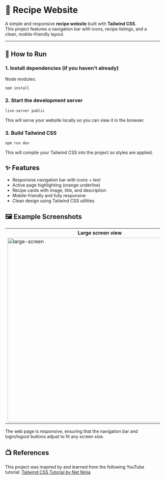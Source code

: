 # 🍳 Recipe Website

A simple and responsive **recipe website** built with **Tailwind CSS**.  
This project features a navigation bar with icons, recipe listings, and a clean, mobile-friendly layout.

---

## 🏃 How to Run

### 1. Install dependencies (if you haven’t already)
Node modules:
```bash
npm install
```

### 2. Start the development server
```bash
live-server public
```
This will serve your website locally so you can view it in the browser.

### 3. Build Tailwind CSS
```bash
npm run dev
```
This will compile your Tailwind CSS into the project so styles are applied.

## ✨ Features
- Responsive navigation bar with icons + text
- Active page highlighting (orange underline)
- Recipe cards with image, title, and description
- Mobile-friendly and fully responsive
- Clean design using Tailwind CSS utilities

## 🖼 Example Screenshots
<table>
  <tr>
    <th>Large screen view</th>
    <th>Small screen view</th>
  </tr>
  <tr>
    <td>
      <img height="600" alt="large-screen" src="https://github.com/user-attachments/assets/64149a99-62c3-41d7-98e7-3fd803a82a39" />
    </td>
    <td>
      <img height="600" alt="small-screen" src="https://github.com/user-attachments/assets/da9173ec-1149-4c65-8bf2-b3bebf47c8d4" />
    </td>
  </tr>
</table>
The web page is responsive, ensuring that the navigation bar and login/logout buttons adjust to fit any screen size.

## 📺 References
This project was inspired by and learned from the following YouTube tutorial:
<a href="https://www.youtube.com/watch?v=bxmDnn7lrnk&list=PL4cUxeGkcC9gpXORlEHjc5bgnIi5HEGhw&index=1">Tailwind CSS Tutorial by Net Ninja</a>
